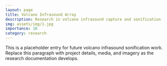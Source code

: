 ```yaml
---
layout: page
title: Volcano Infrasound Array
description: Research in volcano infrasound capture and sonification
img: assets/img/1.jpg
importance: 10
category: research
---
```


This is a placeholder entry for future volcano infrasound sonification work. Replace this paragraph with project details, media, and imagery as the research documentation develops.
